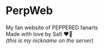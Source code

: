 # PerpWeb
My fan website of PEPPERED fanarts  
Made with love by Salt ❤🌟  
*(this is my nickname on the server)*
